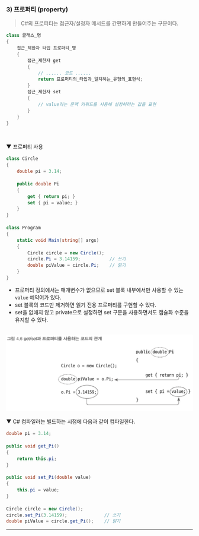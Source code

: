 ### 3) 프로퍼티 (property)
> C#의 프로퍼티는 접근자/설정자 메서드를 간편하게 만들어주는 구문이다.

```csharp
class 클래스_명
{
    접근_제한자 타입 프로퍼티_명
    {
        접근_제한자 get
        {
            // ...... 코드 ......
            return 프로퍼티의_타입과_일치하는_유형의_표현식;
        }
        접근_제한자 set
        {
            // value라는 문맥 키워드를 사용해 설정하려는 값을 표현
        }
    }
}
```
<br>

▼ 프로퍼티 사용
```csharp
class Circle
{
    double pi = 3.14;

    public double Pi
    {
        get { return pi; }
        set { pi = value; }
    }
}

class Program
{
    static void Main(string[] args)
    {
        Circle circle = new Circle();
        circle.Pi = 3.14159;           // 쓰기
        double piValue = circle.Pi;    // 읽기
    }
}
```
- 프로퍼티 정의에서는 매개변수가 없으므로 set 블록 내부에서만 사용할 수 있는 `value` 예약어가 있다.
- set 블록의 코드만 제거하면 읽기 전용 프로퍼티를 구현할 수 있다.
- set을 없애지 않고 private으로 설정하면 set 구문을 사용하면서도 캡슐화 수준을 유지할 수 있다.
<br>

<img src="./Images/4_6.png" width="600"/>
<br>

▼ C# 컴파일러는 빌드하는 시점에 다음과 같이 컴파일한다.
```csharp
double pi = 3.14;

public void get_Pi()
{
    return this.pi;
}

public void set_Pi(double value)
{
    this.pi = value;
}

Circle circle = new Circle();
circle.set_Pi(3.14159);              // 쓰기
double piValue = circle.get_Pi();    // 읽기
```

****
<br>
